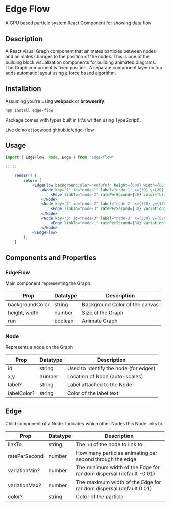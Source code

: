 # Edge Flow
A GPU based particle system React Component for showing data flow 

## Description

A React visual Graph component that animates particles between nodes and animates changes to the position of the nodes. This is one of the
building block visualization components for building animated diagrams. The Graph component is fixed position. A separate component layer 
on top adds automatic layout using a force based algorithm.

## Installation

Assuming you're using **webpack** or **browserify**:

```
npm install edge-flow
```

Package comes with types built in (it's written using TypeScript).

Live demo at [joewood.github.io/edge-flow](http://joewood.github.io/#edge-flow)

## Usage

```jsx
import { EdgeFlow, Node, Edge } from "edge-flow"

:: ::

    render() {
        return (
            <EdgeFlow backgroundColor="#0f0f0f" height={600} width={600} run={true}>
                <Node key="1" id="node-1" label="node-1' x={30} y={20} labelColor="white">
                    <Edge linkTo="node-2" ratePerSecond={30} color="blue" />
                </Node>
                <Node key="2" id="node-2" label="node-2' x={530} y={120} labelColor="white">
                    <Edge linkTo="node-3" ratePerSecond={30} variationMin={-0.01} variationMax={0.05} color="red" />
                </Node>
                <Node key="3" id="node-3" label="node-3' x={330} y={520} labelColor="white">
                    <Edge linkTo="node-1" ratePerSecond={30} variationMin={-0.06} variationMax={0.06} color="pink" />
                </Node>
            </EdgeFlow>
        );
    }
```                     

## Components and Properties

### EdgeFlow

Main component representing the Graph.

Prop            | Datatype | Description
----------------|----------|------------
backgroundColor | string   | Background Color of the canvas
height, width   | number   | Size of the Graph
run             | boolean  | Animate Graph 

### Node

Represents a node on the Graph

Prop            | Datatype | Description
----------------|----------|------------
id              | string   | Used to identify the node (for edges)
x,y             | number   | Location of Node (auto-scales)
label?          | string   | Label attached to the Node
labelColor?     | string   | Color of the label text

## Edge

Child component of a Node. Indicates which other Nodes this Node links to.

Prop            | Datatype | Description
----------------|----------|------------
linkTo          | string   | The `id` of the node to link to
ratePerSecond   | number   | How many particles animating per second through the edge
variationMin?   | number   | The minimum width of the Edge for random dispersal (default -0.01)
variationMax?   | number   | The maximum width of the Edge for random dispersal (default 0.01)
color?          | string   | Color of the particle 

